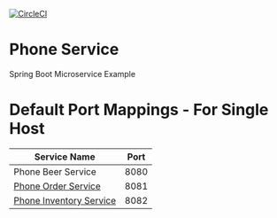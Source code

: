 [![CircleCI](https://dl.circleci.com/status-badge/img/gh/Merkanto/phone-service/tree/master.svg?style=svg)](https://dl.circleci.com/status-badge/redirect/gh/Merkanto/phone-service/tree/master)

# Phone Service
Spring Boot Microservice Example

# Default Port Mappings - For Single Host
| Service Name                                                                   | Port | 
|--------------------------------------------------------------------------------| -----|
| Phone Beer Service                                                             | 8080 |
| [Phone Order Service](https://github.com/Merkanto/phone-order-service)         | 8081 |
| [Phone Inventory Service](https://github.com/Merkanto/phone-inventory-service) | 8082 |